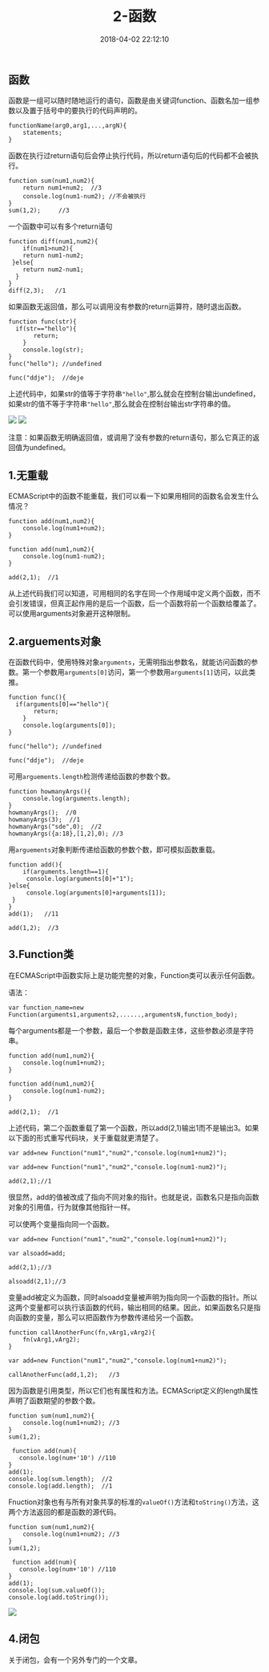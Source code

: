 ﻿---
title: 2-函数
comments: true
date: 2018-04-02 22:12:10
categories: 前端
tags: JavaScript

---


## 函数

函数是一组可以随时随地运行的语句，函数是由关键词function、函数名加一组参数以及置于括号中的要执行的代码声明的。

```
functionName(arg0,arg1,...,argN){
	statements;
}
```
函数在执行过return语句后会停止执行代码，所以return语句后的代码都不会被执行。

```
function sum(num1,num2){
	return num1+num2;  //3
	console.log(num1-num2); //不会被执行
}
sum(1,2);     //3
```
一个函数中可以有多个return语句

```
function diff(num1,num2){
	if(num1>num2){
	return num1-num2;
 }else{
    return num2-num1;
  }
}
diff(2,3);   //1
```
如果函数无返回值，那么可以调用没有参数的return运算符，随时退出函数。

```
function func(str){
  if(str=="hello"){
	   return;
	}
	console.log(str);
}
func("hello"); //undefined

func("ddje");  //deje
```

上述代码中，如果str的值等于字符串`"hello"`,那么就会在控制台输出undefined，如果str的值不等于字符串`"hello"`,那么就会在控制台输出str字符串的值。

![ ](http://images.cnblogs.com/cnblogs_com/cliy-10/1255650/o_9.png)
![ ](http://images.cnblogs.com/cnblogs_com/cliy-10/1255650/o_10.png)

注意：如果函数无明确返回值，或调用了没有参数的return语句，那么它真正的返回值为undefined。

## 1.无重载

ECMAScript中的函数不能重载，我们可以看一下如果用相同的函数名会发生什么情况？

```
function add(num1,num2){
	console.log(num1+num2);
}

function add(num1,num2){
	console.log(num1-num2);
}

add(2,1);  //1
```
从上述代码我们可以知道，可用相同的名字在同一个作用域中定义两个函数，而不会引发错误，但真正起作用的是后一个函数，后一个函数将前一个函数给覆盖了。可以使用arguments对象避开这种限制。

## 2.arguements对象

在函数代码中，使用特殊对象`arguments`，无需明指出参数名，就能访问函数的参数。第一个参数用`arguments[0]`访问，第一个参数用`arguments[1]`访问，以此类推。

```
function func(){
  if(arguments[0]=="hello"){
	   return;
	}
	console.log(arguments[0]);
}

func("hello"); //undefined

func("ddje");  //deje
```

可用`arguements.length`检测传递给函数的参数个数。

```
function howmanyArgs(){
	console.log(arguments.length);
}
howmanyArgs();  //0
howmanyArgs(3);  //1
howmanyArgs("sde",0);  //2
howmanyArgs({a:18},[1,2],0); //3
```
用`arguements`对象判断传递给函数的参数个数，即可模拟函数重载。

```
function add(){
	if(arguments.length==1){
	 console.log(arguments[0]+"1");
}else{
	 console.log(arguments[0]+arguments[1]);
 }
}
add(1);   //11

add(1,2);  //3
```

## 3.Function类

在ECMAScript中函数实际上是功能完整的对象，Function类可以表示任何函数。

语法：

```
var function_name=new Function(arguments1,arguments2,......,argumentsN,function_body);
```
每个arguments都是一个参数，最后一个参数是函数主体，这些参数必须是字符串。

```
function add(num1,num2){
	console.log(num1+num2);
}

function add(num1,num2){
	console.log(num1-num2);
}

add(2,1);  //1
```
上述代码，第二个函数重载了第一个函数，所以add(2,1)输出1而不是输出3。如果以下面的形式重写代码块，关于重载就更清楚了。

```
var add=new Function("num1","num2","console.log(num1+num2)");

var add=new Function("num1","num2","console.log(num1-num2)");

add(2,1);//1
```
很显然，add的值被改成了指向不同对象的指针。也就是说，函数名只是指向函数对象的引用值，行为就像其他指针一样。

可以使两个变量指向同一个函数。

```
var add=new Function("num1","num2","console.log(num1+num2)");

var alsoadd=add;

add(2,1);//3

alsoadd(2,1);//3
```
变量add被定义为函数，同时alsoadd变量被声明为指向同一个函数的指针。所以这两个变量都可以执行该函数的代码，输出相同的结果。因此，如果函数名只是指向函数的变量，那么可以把函数作为参数传递给另一个函数。

```
function callAnotherFunc(fn,vArg1,vArg2){
	fn(vArg1,vArg2);
}

var add=new Function("num1","num2","console.log(num1+num2)");

callAnotherFunc(add,1,2);   //3
```
因为函数是引用类型，所以它们也有属性和方法。ECMAScript定义的length属性声明了函数期望的参数个数。

```
function sum(num1,num2){
	console.log(num1+num2); //3
}
sum(1,2);

 function add(num){
   console.log(num+'10') //110
}
add(1);
console.log(sum.length);  //2
console.log(add.length);  //1
```

Fnuction对象也有与所有对象共享的标准的`valueOf()`方法和`toString()`方法，这两个方法返回的都是函数的源代码。

```
function sum(num1,num2){
	console.log(num1+num2); //3
}
sum(1,2);

 function add(num){
   console.log(num+'10') //110
}
add(1);
console.log(sum.valueOf());
console.log(add.toString());
```
![ ](http://images.cnblogs.com/cnblogs_com/cliy-10/1255650/o_11.png)

## 4.闭包

关于闭包，会有一个另外专门的一个文章。
